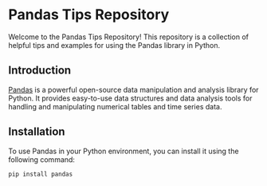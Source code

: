 # Pandas Tips Repository

Welcome to the Pandas Tips Repository! This repository is a collection of helpful tips and examples for using the Pandas library in Python.

## Introduction

[Pandas](https://pandas.pydata.org/) is a powerful open-source data manipulation and analysis library for Python. It provides easy-to-use data structures and data analysis tools for handling and manipulating numerical tables and time series data.

## Installation

To use Pandas in your Python environment, you can install it using the following command:

```bash
pip install pandas
